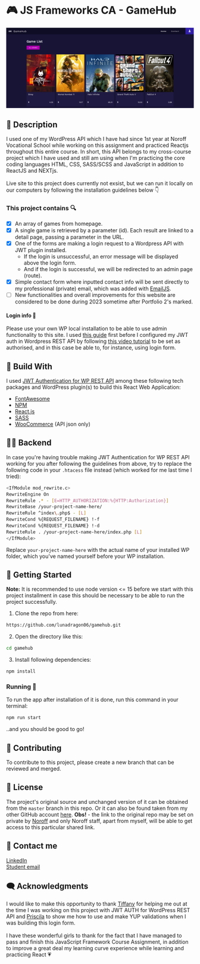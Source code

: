 # 🎮 JS Frameworks CA - GameHub 
<img src="src/assets/screenshot.png" alt="GameHub website mockup.">

## 📜 Description
I used one of my WordPress API which I have had since 1st year at Noroff Vocational School while working on this assignment and practiced Reactjs throughout this entire course. In short, this API belongs to my cross-course project which I have used and still am using when I'm practicing the core coding languages HTML, CSS, SASS/SCSS and JavaScript in addition to ReactJS and NEXTjs. 
<br><br>
Live site to this project does currently not exsist, but we can run it locally on our computers by following the installation guidelines below 👇
### This project contains 🔍
- [x] An array of games from homepage. 
- [x] A single game is retrieved by a parameter (id). Each result are linked to a detail page, passing a parameter in the URL. 
- [x] One of the forms are making a login request to a Wordpress API with JWT plugin installed.
  - If the login is unsuccessful, an error message will be displayed above the login form. 
  - And if the login is successful, we will be redirected to an admin page (route).
- [x] Simple contact form where inputted contact info will be sent directly to my professional (private) email, which was added with [EmailJS](https://blog.openreplay.com/sending-emails-from-react-with-emailjs/).
- [ ] New functionalities and overall improvements for this website are considered to be done during 2023 sometime after Portfolio 2's marked.
#### Login info 🔐
Please use your own WP local installation to be able to use admin functionality to this site. I used [this guide](https://themeisle.com/blog/install-xampp-and-wordpress-locally/) first before I configured my JWT auth in Wordpress REST API by following [this video tutorial](https://vimeo.com/520281229/d3f527f43e) to be set as authorised, and in this case be able to, for instance, using login form. 
## 🔧 Build With
I used [JWT Authentication for WP REST API](https://wordpress.org/plugins/jwt-authentication-for-wp-rest-api/) among these following tech packages and WordPress plugin(s) to build this React Web Application:
- [FontAwesome](https://fontawesome.com/v5/docs/web/use-with/react)
- [NPM](https://www.npmjs.com/)
- [React.js](https://reactjs.org/)
- [SASS](https://sass-lang.com/)
- [WooCommerce](https://wordpress.org/plugins/woocommerce/) (API json only) 
## 👩‍💻 Backend
In case you're having trouble making JWT Authentication for WP REST API working for you after following the guidelines from above, try to replace the following code in your ``.htacess`` file instead (which worked for me last time I tried): 
```bash
<IfModule mod_rewrite.c>
RewriteEngine On
RewriteRule .* - [E=HTTP_AUTHORIZATION:%{HTTP:Authorization}]
RewriteBase /your-project-name-here/
RewriteRule ^index\.php$ - [L]
RewriteCond %{REQUEST_FILENAME} !-f
RewriteCond %{REQUEST_FILENAME} !-d
RewriteRule . /your-project-name-here/index.php [L]
</IfModule>
```
Replace ``your-project-name-here`` with the actual name of your installed WP folder, which you've named yourself before your WP installation. 
## 🚀 Getting Started
<b>Note:</b> It is recommended to use node version <= 15 before we start with this project installment in case this should be necessary to be able to run the project successfully. 
1. Clone the repo from here:
```bash
https://github.com/lunadragon06/gamehub.git
```
2. Open the directory like this:
```bash
cd gamehub
```
3. Install following dependencies:
```bash
npm install
```
### Running 🌠
To run the app after installation of it is done, run this command in your terminal:
```bash
npm run start
```
..and you should be good to go!
## 🔗 Contributing
To contribute to this project, please create a new branch that can be reviewed and merged.
## 🏅 License
The project's original source and unchanged version of it can be obtained from the ``master`` branch in this repo. Or it can also be found taken from my other GitHub account [here](https://github.com/Noroff-FEU-Assignments/js-frameworks-course-assignment-LunaDragon666). <b>Obs!</b> - the link to the original repo may be set on private by [Noroff](https://github.com/Noroff-FEU-Assignments/) and only Noroff staff, apart from myself, will be able to get access to this particular shared link.  
## 🤙 Contact me
[LinkedIn](https://www.linkedin.com/in/monika-lie/)
<br>
[Student email](mailto:monlie16236@stud.noroff.no) 
## 🗨️ Acknowledgments
I would like to make this opportunity to thank [Tiffany](https://www.github.com/utvaer) for helping me out at the time I was working on this project with JWT AUTH for WordPress REST API and [Priscila](https://www.github.com/pkderlam87) to show me how to use and make YUP validations when I was building this login form.
<br>
<br>
I have these wonderful girls to thank for the fact that I have managed to pass and finish this JavaScript Framework Course Assignment, in addition to improve a great deal my learning curve experience while learning and practicing React 💗
<br>
<br>
